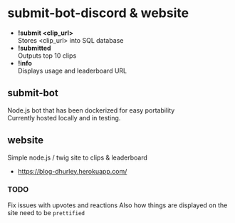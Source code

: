 # submit-bot-discord & website

 * **!submit <clip_url>**  
   Stores <clip_url> into SQL database
 * **!submitted**  
   Outputs top 10 clips
 * **!info**  
   Displays usage and leaderboard URL

## submit-bot

Node.js bot that has been dockerized for easy portability  
Currently hosted locally and in testing. 

## website

Simple node.js / twig site to clips & leaderboard  
 * https://blog-dhurley.herokuapp.com/

### TODO

  Fix issues with upvotes and reactions
  Also how things are displayed on the site need to be `prettified`
